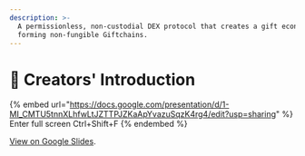 ```yaml
---
description: >-
  A permissionless, non-custodial DEX protocol that creates a gift economy by
  forming non-fungible Giftchains.
---
```


# 🎨 Creators' Introduction

{% embed url="https://docs.google.com/presentation/d/1-MI_CMTU5tnnXLhfwLtJZTTPJZKaApYvazuSqzK4rg4/edit?usp=sharing" %}
Enter full screen Ctrl+Shift+F
{% endembed %}

[View on Google Slides](https://docs.google.com/presentation/d/1-MI\_CMTU5tnnXLhfwLtJZTTPJZKaApYvazuSqzK4rg4/edit?usp=sharing).

